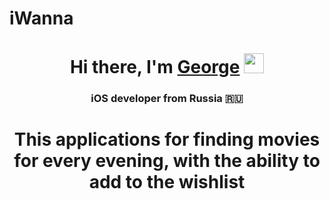 # iWanna

<h1 align="center">Hi there, I'm <a href="https://t.me/george_weaver" target="_blank">George</a> 
<img src="https://github.com/blackcater/blackcater/raw/main/images/Hi.gif" width="32"/></h1>
<h3 align="center">iOS developer from Russia 🇷🇺</h3>

<h1 align="center">This applications for finding movies for every evening, with the ability to add to the wishlist</h1>


<img scr="https://github.com/gWeaverDev/iWanna/assets/124156429/5004207e-ac1d-4319-98b4-3f6fdd004454" width="200"/>

